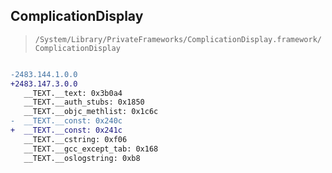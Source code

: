 ## ComplicationDisplay

> `/System/Library/PrivateFrameworks/ComplicationDisplay.framework/ComplicationDisplay`

```diff

-2483.144.1.0.0
+2483.147.3.0.0
   __TEXT.__text: 0x3b0a4
   __TEXT.__auth_stubs: 0x1850
   __TEXT.__objc_methlist: 0x1c6c
-  __TEXT.__const: 0x240c
+  __TEXT.__const: 0x241c
   __TEXT.__cstring: 0xf06
   __TEXT.__gcc_except_tab: 0x168
   __TEXT.__oslogstring: 0xb8

```
